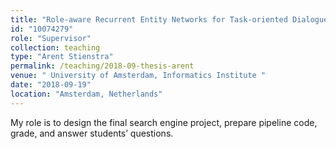 ```yaml
---
title: "Role-aware Recurrent Entity Networks for Task-oriented Dialogue Systems (Master Thesis, Done)"
id: "10074279"
role: "Supervisor"
collection: teaching
type: "Arent Stienstra"
permalink: /teaching/2018-09-thesis-arent
venue: " University of Amsterdam, Informatics Institute "
date: "2018-09-19"
location: "Amsterdam, Netherlands"
---
```


My role is to design the final search engine project, prepare pipeline code, grade, and answer students’ questions.
